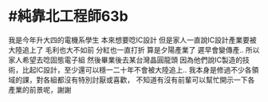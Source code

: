 # #純靠北工程師63b



我是今年升大四的電機系學生
本來想要唸IC設計
但是家人一直說IC設計產業要被大陸追上了 毛利也大不如前
分紅也一直打折 算是夕陽產業了
遲早會變傳產..
所以家人希望去唸固態電子組 然後畢業後去某台灣晶圓龍頭
因為他們說IC製造的技術，比起IC設計，至少還可以穩一二十年不會被大陸追上..
我本身是修過不少各領域的課，對各組都沒有特別討厭或喜歡，
不知道有沒有前輩可以幫忙開示一下各產業的前景呢，謝謝

